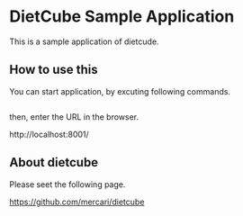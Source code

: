 # DietCube Sample Application
This is a sample application of dietcude.

## How to use this
You can start application, by excuting following commands.

```
```

then, enter the URL in the browser.

http://localhost:8001/

## About dietcube
Please seet the following page.

https://github.com/mercari/dietcube

